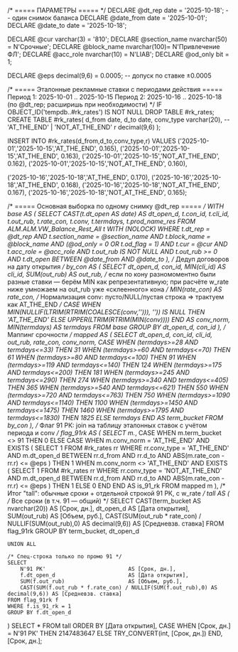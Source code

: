 /* ===== ПАРАМЕТРЫ ===== */
DECLARE @dt_rep       date         = '2025-10-18';   -- один снимок баланса
DECLARE @date_from    date         = '2025-10-01';
DECLARE @date_to      date         = '2025-10-18';

DECLARE @cur          varchar(3)   = '810';
DECLARE @section_name nvarchar(50) = N'Срочные';
DECLARE @block_name   nvarchar(100)= N'Привлечение ФЛ';
DECLARE @acc_role     nvarchar(10) = N'LIAB';
DECLARE @od_only      bit          = 1;

DECLARE @eps decimal(9,6) = 0.0005;                   -- допуск по ставке ±0.0005

/* ===== Эталонные рекламные ставки с периодами действия =====
   Период 1: 2025-10-01 .. 2025-10-15
   Период 2: 2025-10-16 .. 2025-10-18 (по @dt_rep; расширишь при необходимости)
*/
IF OBJECT_ID('tempdb..#rk_rates') IS NOT NULL DROP TABLE #rk_rates;
CREATE TABLE #rk_rates(
    d_from date,
    d_to   date,
    conv_type varchar(20),   -- 'AT_THE_END' | 'NOT_AT_THE_END'
    r      decimal(9,6)
);

INSERT INTO #rk_rates(d_from,d_to,conv_type,r)
VALUES
('2025-10-01','2025-10-15','AT_THE_END',     0.165),
('2025-10-01','2025-10-15','AT_THE_END',     0.163),
('2025-10-01','2025-10-15','NOT_AT_THE_END', 0.162),
('2025-10-01','2025-10-15','NOT_AT_THE_END', 0.160),

('2025-10-16','2025-10-18','AT_THE_END',     0.170),
('2025-10-16','2025-10-18','AT_THE_END',     0.168),
('2025-10-16','2025-10-18','NOT_AT_THE_END', 0.167),
('2025-10-16','2025-10-18','NOT_AT_THE_END', 0.165);

/* ===== Основная выборка по одному снимку @dt_rep ===== */
WITH base AS (
    SELECT
        CAST(t.dt_open AS date) AS dt_open_d,
        t.con_id,
        t.cli_id,
        t.out_rub,
        t.rate_con,
        t.conv,
        t.termdays,
        t.prod_name_res
    FROM ALM.ALM.VW_Balance_Rest_All t WITH (NOLOCK)
    WHERE
        t.dt_rep       = @dt_rep
        AND t.section_name = @section_name
        AND t.block_name   = @block_name
        AND (@od_only = 0 OR t.od_flag = 1)
        AND t.cur          = @cur
        AND t.acc_role     = @acc_role
        AND t.out_rub IS NOT NULL
        AND t.out_rub >= 0
        AND t.dt_open BETWEEN @date_from AND @date_to
),
/* Дедуп договоров на дату открытия */
by_con AS (
    SELECT
        dt_open_d,
        con_id,
        MIN(cli_id)    AS cli_id,
        SUM(out_rub)   AS out_rub,
        /* если по кону разномоментно были разные ставки — берём MIN как репрезентативную;
           при расчёте w_rate ниже умножаем на out_rub уже «склеенного» кона */
        MIN(rate_con)  AS rate_con,
        /* Нормализация conv: пусто/NULL/пустая строка => трактуем как AT_THE_END */
        CASE
            WHEN MIN(NULLIF(LTRIM(RTRIM(COALESCE(conv,''))), '')) IS NULL
                 THEN 'AT_THE_END'
            ELSE UPPER(LTRIM(RTRIM(MIN(conv))))
        END AS conv_norm,
        MIN(termdays)  AS termdays
    FROM base
    GROUP BY dt_open_d, con_id
),
/* Маппинг срочности */
mapped AS (
    SELECT
        dt_open_d,
        con_id,
        cli_id,
        out_rub,
        rate_con,
        conv_norm,
        CASE
            WHEN (termdays>=28  AND termdays<=33)   THEN 31
            WHEN (termdays>=60  AND termdays<=70)   THEN 61
            WHEN (termdays>=80  AND termdays<=100)  THEN 91
            WHEN (termdays>=119 AND termdays<=140)  THEN 124
            WHEN (termdays>=175 AND termdays<=200)  THEN 181
            WHEN (termdays>=245 AND termdays<=290)  THEN 274
            WHEN (termdays>=340 AND termdays<=405)  THEN 365
            WHEN (termdays>=540 AND termdays<=621)  THEN 550
            WHEN (termdays>=720 AND termdays<=763)  THEN 750
            WHEN (termdays>=1090 AND termdays<=1140) THEN 1100
            WHEN (termdays>=1450 AND termdays<=1475) THEN 1460
            WHEN (termdays>=1795 AND termdays<=1830) THEN 1825
            ELSE termdays
        END AS term_bucket
    FROM by_con
),
/* Флаг 91 РК: join на таблицу эталонных ставок с учётом периода и conv */
flag_91rk AS (
    SELECT
        m.*,
        CASE
            WHEN m.term_bucket <> 91 THEN 0
            ELSE
                CASE
                    WHEN m.conv_norm = 'AT_THE_END'
                         AND EXISTS (
                             SELECT 1
                             FROM #rk_rates rr
                             WHERE rr.conv_type = 'AT_THE_END'
                               AND m.dt_open_d BETWEEN rr.d_from AND rr.d_to
                               AND ABS(m.rate_con - rr.r) <= @eps
                         ) THEN 1
                    WHEN m.conv_norm <> 'AT_THE_END'
                         AND EXISTS (
                             SELECT 1
                             FROM #rk_rates rr
                             WHERE rr.conv_type = 'NOT_AT_THE_END'
                               AND m.dt_open_d BETWEEN rr.d_from AND rr.d_to
                               AND ABS(m.rate_con - rr.r) <= @eps
                         ) THEN 1
                    ELSE 0
                END
        END AS is_91_rk
    FROM mapped m
),
/* Итог "tall": обычные сроки + отдельной строкой 91 РК, с w_rate */
tall AS (
    /* Все сроки (в т.ч. 91 — общий) */
    SELECT
        CAST(term_bucket AS nvarchar(20)) AS [Срок, дн.],
        dt_open_d                         AS [Дата открытия],
        SUM(out_rub)                      AS [Объем, руб.],
        CAST(SUM(out_rub * rate_con) / NULLIF(SUM(out_rub),0) AS decimal(9,6)) AS [Средневзв. ставка]
    FROM flag_91rk
    GROUP BY term_bucket, dt_open_d

    UNION ALL

    /* Спец-строка только по промо 91 */
    SELECT
        N'91 РК'                          AS [Срок, дн.],
        f.dt_open_d                       AS [Дата открытия],
        SUM(f.out_rub)                    AS [Объем, руб.],
        CAST(SUM(f.out_rub * f.rate_con) / NULLIF(SUM(f.out_rub),0) AS decimal(9,6)) AS [Средневзв. ставка]
    FROM flag_91rk f
    WHERE f.is_91_rk = 1
    GROUP BY f.dt_open_d
)
SELECT *
FROM tall
ORDER BY [Дата открытия],
         CASE WHEN [Срок, дн.] = N'91 РК' THEN 2147483647 ELSE TRY_CONVERT(int, [Срок, дн.]) END, [Срок, дн.];
